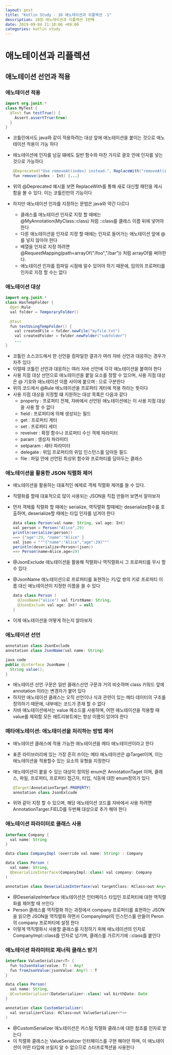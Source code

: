 ```yaml
---
layout: post
title: "Kotlin Study - 10 애노테이션과 리플렉션 -1"
description: 10장 애노테이션과 리플렉션 1번째
date: 2019-09-04 21:10:00 +09:00
categories: kotlin study
---
```


# 애노테이션과 리플렉션

## 애노테이션 선언과 적용

### 애노테이션 적용

```java
import org.junit.*
class MyTest {
  @Test fun testTrue() {
    Assert.assertTrue(true)
  }
}
```

* 코틀린에서도 java와 같이 적용하려는 대상 앞에 애노테이션을 붙이는 것으로 애노테이션 적용이 가능 하다
* 애노테이션에 인자를 넘길 떄에도 일반 함수와 마찬 가지로 괄호 안에 인자를 넣는 것으로 가능하다

  ```java
  @Deprecated("Use removeAt(index) instead.", ReplaceWith("removeAt(index)"))
  fun remove(index : Int) {...}
  ```
  
* 위의 @Deprecated 예시를 보면 ReplaceWith를 통해 새로 대신할 패턴을 제시 함을 볼 수 있다. 이는 코틀린만의 기능이다
* 하지만 애노테이션 인자를 지정하는 문법은 java와 약간 다르다
  - 클래스를 애노테이션 인자로 지정 할 때에는 @MyAnnotation(MyClass::class) 처럼 ::class를 클래스 이름 뒤에 넣어야 한다
  - 다른 애노테이션을 인자로 지정 할 때에는 인자로 들어가는 애노테이션 앞에 @를 넣지 않아야 한다
  - 배열을 인자로 지정 하려면 @RequestMapping(path=arrayOf("/foo","/bar")) 처럼 arrayOf를 써야한다.
  - 애노테이션 인자를 컴파일 시점에 알수 있어야 하기 때문에, 임의의 프로퍼티를 인자로 지정 할 수는 없다
  
### 애노테이션 대상
  
```java
import org.junit.*
class HasTempFolder {
  @get:Rule
  val folder = TemporaryFolder()
  
  @Test
  fun testUsingTempFolder() {
    val createdFile = folder.newFile("myfile.txt")
    val createdFolder = folder.newFolder("subfolder")
    ...
}
```
  
* 코틀린 소스코드에서 한 선언을 컴파일한 결과가 여러 자바 선언과 대응하는 경우가 자주 있다
* 이럴때 코틀린 선언과 대응하는 여러 자바 선언에 각각 애노테이션을 붙여야 한다
* 사용 지점 대상 선언으로 애노테이션을 붙일 요소를 정할 수 있으며, 사용 지점 대상은 @ 기호와 애노테이션 이름 사이에 붙으며 : 으로 구분한다
* 위의 코드에서 @Rule 애노테이션을 프로퍼티 게터에 적용 하라는 뜻이다
* 사용 지점 대상을 지정할 떄 지원하는 대상 목록은 다음과 같다
  - property : 프로퍼티 전체, 자바에서 선언된 애노테이션에는 이 사용 지점 대상을 사용 할 수 없다
  - field : 프로퍼티에 의해 생성되는 필드
  - get : 프로퍼티 게터
  - set : 프로퍼티 세터
  - reveiver : 확장 함수나 프로퍼티 수신 객체 파라미터
  - param : 생성자 파라미터
  - setparam : 세터 파라미터
  - delegate : 위임 프로퍼티의 위임 인스턴스를 담아둔 필드
  - file : 파일 안에 선언된 최상위 함수와 프로퍼티를 담아두는 클래스

### 애노테이션을 활용한 JSON 직렬화 제어
* 애노테이션을 활용하는 대표적인 예제로 객체 직렬화 제어를 들 수 있다. 
* 직렬화를 할때 대표적으로 많이 사용되는 JSON을 직접 만들어 보면서 알아보자
* 먼저 객체를 직렬화 할 때에는 serialize, 역직렬화 할때에는 deserialize함수를 호출하며, deserialize할 때에는 타입 인자를 넘겨야 한다
  
  ```java
  data class Person(val name: String, val age: Int)
  val person = Person("Alice",29)
  println(serialize(person))
  ==> {"age":29, "name":"Alice" }
  val json = """{"name":"Alice","age":29}"""
  perintln(deserialize<Person>(json))
  ==> Person(name=Alice,age=29)
  ```

* @JsonExclude 애노테이션을 활용해 직렬화나 역직렬화시 그 프로퍼티를 무시 할 수 있다
* @JsonName 애노테이션으로 프로퍼티를 표현하는 키/값 쌍의 키로 프로퍼티 이름 대신 애노테이션이 지정한 이름을 쓸 수 있다

  ```java
  data class Person (
    @JsonName("alice") val firstName: String,
    @JsonExclude val age: Int? = null
  }
  ```
  
* 이제 애노테이션을 어떻게 하는지 알아보자

### 애노테이션 선언

```java
annotation class JsonExclude
annotation class JsonName(val name: String)

java code
public @interface JsonName {
  String value();
}
```

* 애노테이션 선언 구문은 일반 클래스선언 구문과 거의 비슷하며 class 키워드 앞에 annotation 이라는 변경자가 붙어 있다
* 하지만 애노테이션 클래스는 오직 선언이나 식과 관련이 있는 메타 데이터의 구조를 정의하기 때문에, 내부에는 코드가 존재 할 수 없다
* 자바 애노테이션에서는 value 메소드를 사용하며, 어떤 애노테이션을 적용할 때 value를 제외함 모든 애트리뷰트에는 항상 이름이 있어야 한다

### 메타애노테이션: 애노태이션을 처리하는 방법 제어
* 애노테이션 클래스에 적용 가능한 애노테이션을 메타 애노테이션이라고 한다
* 표준 라이브러리에 있는 가장 흔히 쓰이는 메타 애노테이션은 @Target이며, 이는 애노테이션을 적용할수 있는 요소의 유형을 지정한다
* 애노테이션이 붙을 수 있는 대상이 정의된 enum은 AnnotationTaget 이며, 클래스, 파일, 프로퍼티, 프로퍼티 접근자, 타입, 식등에 대한 enum정의가 있다
  
  ```java
  @Target(AnnotationTarget.PROPERTY)
  annotation class JsonExlcude
  ```
  
* 위와 같이 지정 할 수 있으며, 해당 애노테이션 코드를 자바에서 사용 하려면 AnnotationTarger.FIELD를 두번째 대상으로 추가 해야 한다

### 애노테이션 파라미터로 클래스 사용

```java
interface Company {
  val name: String
}

data class CompanyImpl (override val name: String) : Company

data class Person (
  val name: String,
  @DeserializeInterface(CompanyImpl::class) val company: Company
)

annotation class DeserializeInterface(val targetClass: KClass<out Any>)
```

* @DeserializeInterface 애노테이션은 인터페이스 타입인 프로퍼티에 대한 역직렬화를 제어할 때 쓰인다
* Person 클래스를 역직렬화 하는 과정에서 company 프로퍼티를 표현하는 JSON을 읽으면 JSON을 역직렬화 하면서 CompanyImpl의 인스턴스를 만들어
Peron의 company 프로퍼티에 설정 한다
* 이렇게 역직렬화시 사용할 클래스를 지정하기 위해 애노테이션의 인자로 CompanyImpl::class를 인자로 넘기며, 클래스를 가르키기에 ::class를 붙인다
  
### 애노테이션 파라미터로 제너릭 클래스 받기

```java
interface ValueSerializer<T> {
  fun toJsonValue(value: T) : Any?
  fun fromJsonValue(jsonValue: Any?) : T
}

data class Person( 
  val name: String,
  @CustomSerializer(DateSerializer::class) val birthDate: Date
}

annotation class CustomSerializer(
  val serializerClass: KClass<out ValueSerializer<*>>
)
```

* @CustomSerializer 애노테이션은 커스텀 직렬화 클래스에 대한 참조를 인자로 받는다
* 이 직렬화 클래스는 ValueSerializer 인터페이스를 구현 해야만 하며, 이 애노테이션이 어떤 타입에 쓰일지 알 수 없으므로 스타프로젝션을 사용한다
